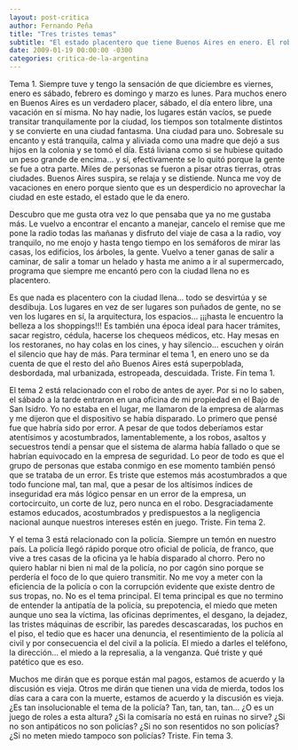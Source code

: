 ```yaml
---
layout: post-critica
author: Fernando Peña
title: "Tres tristes temas"
subtitle: "El estado placentero que tiene Buenos Aires en enero. El robo que sufrí el sábado y la antipatía que mete la policía, aunque uno sea la víctima."
date: 2009-01-19 00:00:00 -0300
categories: critica-de-la-argentina
---
```

Tema 1. Siempre tuve y tengo la sensación de que diciembre es viernes, enero es sábado, febrero es domingo y marzo es lunes. Para muchos enero en Buenos Aires es un verdadero placer, sábado, el día entero libre, una vacación en sí misma. No hay nadie, los lugares están vacíos, se puede transitar tranquilamente por la ciudad, los tiempos son totalmente distintos y se convierte en una ciudad fantasma. Una ciudad para uno. Sobresale su encanto y está tranquila, calma y aliviada como una madre que dejó a sus hijos en la colonia y se tomó el día. Está liviana como si se hubiese quitado un peso grande de encima... y sí, efectivamente se lo quitó porque la gente se fue a otra parte. Miles de personas se fueron a pisar otras tierras, otras ciudades. Buenos Aires suspira, se relaja y se distiende. Nunca me voy de vacaciones en enero porque siento que es un desperdicio no aprovechar la ciudad en este estado, el estado que le da enero.

Descubro que me gusta otra vez lo que pensaba que ya no me gustaba más. Le vuelvo a encontrar el encanto a manejar, cancelo el remise que me pone la radio todas las mañanas y disfruto del viaje de casa a la radio, voy tranquilo, no me enojo y hasta tengo tiempo en los semáforos de mirar las casas, los edificios, los árboles, la gente. Vuelvo a tener ganas de salir a caminar, de salir a tomar un helado y hasta me animo a ir al supermercado, programa que siempre me encantó pero con la ciudad llena no es placentero.

Es que nada es placentero con la ciudad llena... todo se desvirtúa y se desdibuja. Los lugares en vez de ser lugares son puñados de gente, no se ven los lugares en sí, la arquitectura, los espacios... ¡¡¡hasta le encuentro la belleza a los shoppings!!! Es también una época ideal para hacer trámites, sacar registro, cédula, hacerse los chequeos médicos, etc. Hay mesas en los restoranes, no hay colas en los cines, y hay silencio... escuchen y oirán el silencio que hay de más. Para terminar el tema 1, en enero uno se da cuenta de que el resto del año Buenos Aires está superpoblada, desbordada, mal urbanizada, estropeada, descuidada. Triste. Fin tema 1.

El tema 2 está relacionado con el robo de antes de ayer. Por si no lo saben, el sábado a la tarde entraron en una oficina de mi propiedad en el Bajo de San Isidro. Yo no estaba en el lugar, me llamaron de la empresa de alarmas y me dijeron que el dispositivo se había disparado. Lo primero que pensé fue que habría sido por error. A pesar de que todos deberíamos estar atentísimos y acostumbrados, lamentablemente, a los robos, asaltos y secuestros tendí a pensar que el sistema de alarma había fallado o que se habrían equivocado en la empresa de seguridad. Lo peor de todo es que el grupo de personas que estaba conmigo en ese momento también pensó que se trataba de un error. Es triste que estemos más acostumbrados a que todo funcione mal, tan mal, que a pesar de los altísimos índices de inseguridad era más lógico pensar en un error de la empresa, un cortocircuito, un corte de luz, pero nunca en el robo. Desgraciadamente estamos educados, acostumbrados y predispuestos a la negligencia nacional aunque nuestros intereses estén en juego. Triste. Fin tema 2.

Y el tema 3 está relacionado con la policía. Siempre un temón en nuestro país. La policía llegó rápido porque otro oficial de policía, de franco, que vive a tres casas de la oficina ya le había disparado al chorro. Pero no quiero hablar ni bien ni mal de la policía, no por cagón sino porque se perdería el foco de lo que quiero transmitir. No me voy a meter con la eficiencia de la policía o con la corrupción evidente que existe dentro de sus tropas, no. No es el tema principal. El tema principal es que no termino de entender la antipatía de la policía, su prepotencia, el miedo que meten aunque uno sea la víctima, las oficinas deprimentes, el desgano, la dejadez, las tristes máquinas de escribir, las paredes descascaradas, los puchos en el piso, el tedio que es hacer una denuncia, el resentimiento de la policía al civil y por consecuencia el del civil a la policía. El miedo a darles el teléfono, la dirección... el miedo a la represalia, a la venganza. Qué triste y qué patético que es eso.

Muchos me dirán que es porque están mal pagos, estamos de acuerdo y la discusión es vieja. Otros me dirán que tienen una vida de mierda, todos los días cara a cara con la muerte, estamos de acuerdo y la discusión es vieja. ¿Es tan insolucionable el tema de la policía? Tan, tan, tan, tan... ¿O es un juego de roles a esta altura? ¿Si la comisaría no está en ruinas no sirve? ¿Si no son antipáticos no son policías? ¿Si no son resentidos no son policías? ¿Si no meten miedo tampoco son policías? Triste. Fin tema 3.
